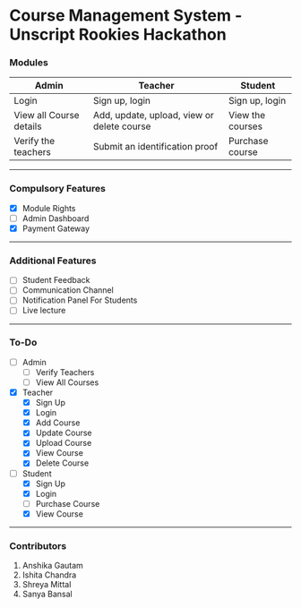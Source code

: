 # Course Management System - Unscript Rookies Hackathon

### Modules
Admin        | Teacher    | Student
------------ |------------|------------
Login | Sign up, login | Sign up, login
View all Course details | Add, update, upload, view or delete course| View the courses
Verify the teachers | Submit an identification proof| Purchase course
---
### Compulsory Features
* [x] Module Rights
* [ ] Admin Dashboard
* [x] Payment Gateway
---
### Additional Features
* [ ] Student Feedback
* [ ] Communication Channel
* [ ] Notification Panel For Students
* [ ] Live lecture
---
### To-Do
* [ ] Admin
    * [ ] Verify Teachers
    * [ ] View All Courses
* [x] Teacher
    * [X] Sign Up
    * [X] Login
    * [x] Add Course
    * [x] Update Course
    * [x] Upload Course
    * [x] View Course
    * [x] Delete Course
* [ ] Student
    * [X] Sign Up
    * [X] Login
    * [ ] Purchase Course
    * [x] View Course
---
### Contributors
1. Anshika Gautam
2. Ishita Chandra
3. Shreya Mittal
4. Sanya Bansal
